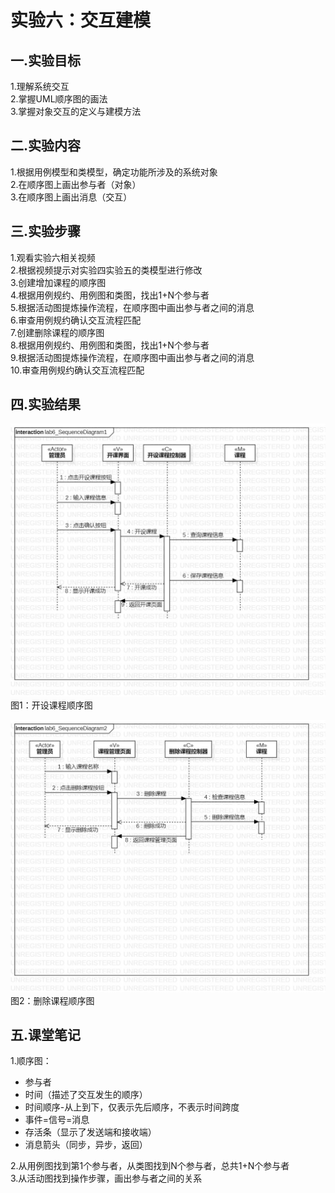 # 实验六：交互建模  

## 一.实验目标  
1.理解系统交互  
2.掌握UML顺序图的画法  
3.掌握对象交互的定义与建模方法  

## 二.实验内容  
1.根据用例模型和类模型，确定功能所涉及的系统对象  
2.在顺序图上画出参与者（对象）   
3.在顺序图上画出消息（交互）  

## 三.实验步骤  
1.观看实验六相关视频  
2.根据视频提示对实验四实验五的类模型进行修改  
3.创建增加课程的顺序图  
4.根据用例规约、用例图和类图，找出1+N个参与者  
5.根据活动图提炼操作流程，在顺序图中画出参与者之间的消息  
6.审查用例规约确认交互流程匹配  
7.创建删除课程的顺序图  
8.根据用例规约、用例图和类图，找出1+N个参与者  
9.根据活动图提炼操作流程，在顺序图中画出参与者之间的消息  
10.审查用例规约确认交互流程匹配  

## 四.实验结果  
![开设课程顺序图](./lab6_SequenceDiagram1.jpg)  
图1：开设课程顺序图  

![删除课程顺序图](./lab6_SequenceDiagram2.jpg)  
图2：删除课程顺序图   

## 五.课堂笔记  
1.顺序图：  
- 参与者  
- 时间（描述了交互发生的顺序）  
- 时间顺序-从上到下，仅表示先后顺序，不表示时间跨度  
- 事件=信号=消息  
- 存活条（显示了发送端和接收端）  
- 消息箭头（同步，异步，返回）  

2.从用例图找到第1个参与者，从类图找到N个参与者，总共1+N个参与者  
3.从活动图找到操作步骤，画出参与者之间的关系  
